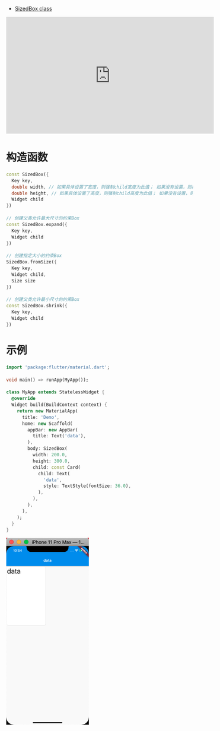 * [SizedBox class](https://api.flutter.dev/flutter/widgets/SizedBox-class.html)

<iframe width="560" height="315" src="https://www.youtube.com/embed/EHPu_DzRfqA" frameborder="0" allow="accelerometer; autoplay; encrypted-media; gyroscope; picture-in-picture" allowfullscreen></iframe>

# 构造函数

```dart
const SizedBox({
  Key key,
  double width, // 如果具体设置了宽度，则强制child宽度为此值； 如果没有设置，则根据child宽度调整自身宽度,填充整个父类 Widget
  double height, // 如果具体设置了高度，则强制child高度为此值； 如果没有设置，则根据child高度调整自身宽度,填充整个父类 Widget
  Widget child
})

// 创建父类允许最大尺寸的约束Box
const SizedBox.expand({
  Key key,
  Widget child
})

// 创建指定大小的约束Box
SizedBox.fromSize({
  Key key,
  Widget child,
  Size size
})

// 创建父类允许最小尺寸的约束Box
const SizedBox.shrink({
  Key key,
  Widget child
})
```

# 示例

```dart
import 'package:flutter/material.dart';

void main() => runApp(MyApp());

class MyApp extends StatelessWidget {
  @override
  Widget build(BuildContext context) {
    return new MaterialApp(
      title: 'Demo',
      home: new Scaffold(
        appBar: new AppBar(
          title: Text('data'),
        ),
        body: SizedBox(
          width: 200.0,
          height: 300.0,
          child: const Card(
            child: Text(
              'data',
              style: TextStyle(fontSize: 36.0),
            ),
          ),
        ),
      ),
    );
  }
}
```

<img src="/assets/images/flutter/47.png"/>
